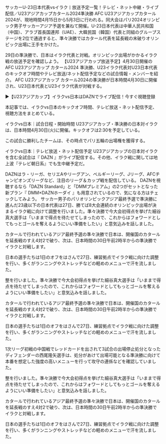 サッカーU-23日本代表vsイラク丨放送予定一覧！テレビ・ネット中継・ライブ配信／U23アジアカップカタール2024準決勝
AFC U23アジアカップカタール2024が、現地時間4月15日から5月3日に行われる。同大会はパリ2024オリンピック男子サッカーアジア予選を兼ねて開催。U-23日本代表は中華人民共和国（中国）、アラブ首長国連邦（UAE）、大韓民国（韓国）代表と同組のグループステージを2位で通過すると、準々決勝ではカタール代表を延長戦の末破りオリンピック出場に王手をかけた。

29日の準決勝で、日本はイラク代表と対戦。オリンピック出場がかかるイラク戦の放送予定を確認しよう。
【U23アジアカップ放送予定】4月30日開催のAFC U23アジアカップ カタール2024 準決勝、U23イラク代表対U23日本代表のキックオフ時間やテレビ放送/ネット配信予定などの試合情報・メンバーを紹介。
AFC U23アジアカップ カタール2024の準決勝が日本時間4月30日に開催され、U23日本代表とU23イラク代表が対戦する。

▶【U23アジアカップ】イラクvs日本はDAZNでライブ配信！今すぐ視聴登録

本記事では、イラクvs日本のキックオフ時間、テレビ放送・ネット配信予定、視聴方法をまとめている。

イラクvs日本｜試合日程・開始時間
U23アジアカップ・準決勝の日本対イラクは、日本時間4月30日(火)に開催。キックオフは2:30を予定している。

この試合に勝利したチームは、その時点でパリ五輪の出場権を獲得する。

イラクvs日本｜テレビ放送・ネット配信予定
U23アジアカップの日本対イラクを含む全試合は『 DAZN 』がライブ配信する。その他、イラク戦に関しては地上波『テレビ朝日系』でも生中継予定だ。

DAZNはラ・リーガ、セリエAやリーグアン、ベルギーリーグ、Jリーグ、AFCチャンピオンズリーグなど、注目のリーグ＆カップ戦を配信している。
DAZNを視聴するなら「DAZN Standard」と「DMMプレミアム」の2つがセットとなった新プラン『 DMM×DAZNホーダイ 』も用意されているので、気になる方はチェックしてみよう。
サッカー男子のパリオリンピックアジア最終予選で準決勝に進んだ23歳以下の日本代表は27日、勝てば8大会連続のオリンピック出場が決まるイラク戦に向けて調整を行いました。準々決勝で今大会初得点を挙げた細谷真大選手は「いままで得点を待たせてしまったので、これからはフォワードとしてもっとゴールを奪えるようにいい準備をしたい」と意気込みを話しました。

 

カタールで行われているアジア最終予選の準々決勝で日本は、開催国のカタールを延長戦のすえ4対2で破り、次は、日本時間の30日午前2時半からの準決勝でイラクと対戦します。

 

日本の選手たちは1日のオフをはさんで27日、練習拠点でイラク戦に向けた調整を行い、多くがランニングやストレッチなどの軽めのメニューで汗を流しました。

整を行いました。準々決勝で今大会初得点を挙げた細谷真大選手は「いままで得点を待たせてしまったので、これからはフォワードとしてもっとゴールを奪えるようにいい準備をしたい」と意気込みを話しました。

 

カタールで行われているアジア最終予選の準々決勝で日本は、開催国のカタールを延長戦のすえ4対2で破り、次は、日本時間の30日午前2時半からの準決勝でイラクと対戦します。

 

日本の選手たちは1日のオフをはさんで27日、練習拠点でイラク戦に向けた調整を行い、多くがランニングやストレッチなどの軽めのメニューで汗を流しました。

 

1次リーグ初戦の中国戦でレッドカードを出されて3試合の出場停止処分となったディフェンダーの西尾隆矢選手は、処分があけて出場可能となる準決勝に向けて本番を想定した強度の高いメニューを行って攻守の連係などを確認していました。

 

整を行いました。準々決勝で今大会初得点を挙げた細谷真大選手は「いままで得点を待たせてしまったので、これからはフォワードとしてもっとゴールを奪えるようにいい準備をしたい」と意気込みを話しました。

 

カタールで行われているアジア最終予選の準々決勝で日本は、開催国のカタールを延長戦のすえ4対2で破り、次は、日本時間の30日午前2時半からの準決勝でイラクと対戦します。

 

日本の選手たちは1日のオフをはさんで27日、練習拠点でイラク戦に向けた調整を行い、多くがランニングやストレッチなどの軽めのメニューで汗を流しました。
